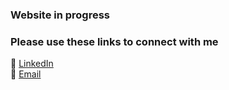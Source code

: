 ### Website in progress
### Please use these links to connect with me
🔗 [LinkedIn](https://www.linkedin.com/in/isacsimkin)  
📧 [Email](mailto:isac@simmersolutions.com)
